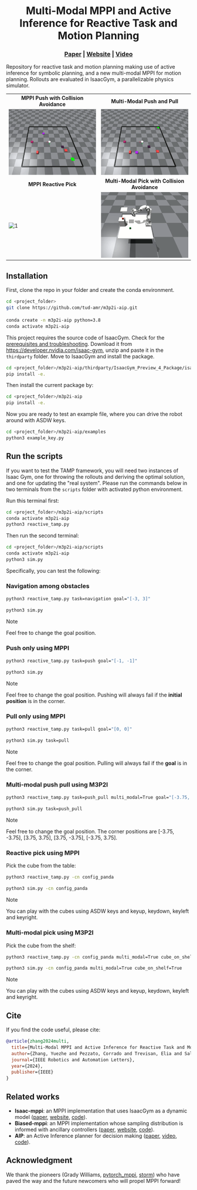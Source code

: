 <p align="center">
    <h1 align="center">Multi-Modal MPPI and Active Inference for Reactive Task and Motion Planning</h1>
    <h3 align="center"><a href="https://ieeexplore.ieee.org/document/10592649">Paper</a> | <a href="https://autonomousrobots.nl/paper_websites/m3p2i-aip">Website</a> | <a href="https://www.youtube.com/watch?v=y2CTgv6hxVI&t=2s">Video</a> </h3>
</p>

Repository for reactive task and motion planning making use of active inference for symbolic planning, and a new multi-modal MPPI for motion planning. Rollouts are evaluated in IsaacGym, a parallelizable physics simulator.

<center>
<table>
  <tr>
    <td><center><b>MPPI Push with Collision Avoidance</b></center></th>
    <td><center><b>Multi-Modal Push and Pull</b></center></th>

  </tr> 
  <tr>
    <td> <img src="./src/m3p2i_aip/assets/images/mppi_push_dyn.gif"  alt="1" width = 365px ></td>
    <td> <img src="./src/m3p2i_aip/assets/images/m3p2i_1corner.gif"  alt="1" width = 365px ></td>
  </tr> 
  <tr>
    <td><center><b>MPPI Reactive Pick</b></center></th>
    <td><center><b>Multi-Modal Pick with Collision Avoidance</b></center></th>
  </tr> 
  <tr>
    <td> <img src="./src/m3p2i_aip/assets/images/mppi_reactive_pick.gif"  alt="1" width = 365px ></td>
    <td> <img src="./src/m3p2i_aip/assets/images/m3p2i_pick_with_obs.gif"  alt="1" width = 365px ></td>
  </tr> 
</table>
</center>

## Installation
First, clone the repo in your folder and create the conda environment. 
````bash
cd <project_folder>
git clone https://github.com/tud-amr/m3p2i-aip.git

conda create -n m3p2i-aip python=3.8
conda activate m3p2i-aip
````

This project requires the source code of IsaacGym. Check for the [prerequisites and troubleshooting](https://github.com/tud-amr/m3p2i-aip/blob/master/thirdparty/README.md). Download it from https://developer.nvidia.com/isaac-gym, unzip and paste it in the `thirdparty` folder. Move to IsaacGym and install the package.
````bash
cd <project_folder>/m3p2i-aip/thirdparty/IsaacGym_Preview_4_Package/isaacgym/python
pip install -e. 
````

Then install the current package by:
````bash
cd <project_folder>/m3p2i-aip
pip install -e. 
````

Now you are ready to test an example file, where you can drive the robot around with ASDW keys.

````bash
cd <project_folder>/m3p2i-aip/examples
python3 example_key.py
````

## Run the scripts

If you want to test the TAMP framework, you will need two instances of Isaac Gym, one for throwing the rollouts and deriving the optimal solution, and one for updating the "real system". Please run the commands below in two terminals from the `scripts` folder with activated python environment.

Run this terminal first:
````bash
cd <project_folder>/m3p2i-aip/scripts
conda activate m3p2i-aip
python3 reactive_tamp.py
````

Then run the second terminal:
````bash
cd <project_folder>/m3p2i-aip/scripts
conda activate m3p2i-aip
python3 sim.py
````

Specifically, you can test the following:

### Navigation among obstacles
````bash 
python3 reactive_tamp.py task=navigation goal="[-3, 3]"
````

````bash
python3 sim.py
````
>[!NOTE]
Feel free to change the goal position.

### Push only using MPPI
````bash
python3 reactive_tamp.py task=push goal="[-1, -1]"
````

````bash
python3 sim.py
````
>[!NOTE]
Feel free to change the goal position. Pushing will always fail if the **initial position** is in the corner.

### Pull only using MPPI
````bash
python3 reactive_tamp.py task=pull goal="[0, 0]"
````

````bash
python3 sim.py task=pull
````
>[!NOTE]
Feel free to change the goal position. Pulling will always fail if the **goal** is in the corner.

### Multi-modal push pull using M3P2I
````bash
python3 reactive_tamp.py task=push_pull multi_modal=True goal="[-3.75, -3.75]"
````

````bash
python3 sim.py task=push_pull
````
>[!NOTE]
Feel free to change the goal position. The corner positions are [-3.75, -3.75], [3.75, 3.75], [3.75, -3.75], [-3.75, 3.75].

### Reactive pick using MPPI
Pick the cube from the table:
````bash 
python3 reactive_tamp.py -cn config_panda
````

````bash 
python3 sim.py -cn config_panda
````
>[!NOTE]
You can play with the cubes using ASDW keys and keyup, keydown, keyleft and keyright.

### Multi-modal pick using M3P2I
Pick the cube from the shelf:
````bash 
python3 reactive_tamp.py -cn config_panda multi_modal=True cube_on_shelf=True
````

````bash 
python3 sim.py -cn config_panda multi_modal=True cube_on_shelf=True
````

>[!NOTE]
You can play with the cubes using ASDW keys and keyup, keydown, keyleft and keyright.

## Cite

If you find the code useful, please cite:
```bibtex
@article{zhang2024multi,
  title={Multi-Modal MPPI and Active Inference for Reactive Task and Motion Planning},
  author={Zhang, Yuezhe and Pezzato, Corrado and Trevisan, Elia and Salmi, Chadi and Corbato, Carlos Hern{\'a}ndez and Alonso-Mora, Javier},
  journal={IEEE Robotics and Automation Letters},
  year={2024},
  publisher={IEEE}
}
```

## Related works

* **Isaac-mppi**: an MPPI implementation that uses IsaacGym as a dynamic model ([paper](https://arxiv.org/abs/2307.09105), [website](https://sites.google.com/view/mppi-isaac/), [code](https://github.com/tud-airlab/mppi-isaac)).
* **Biased-mppi**: an MPPI implementation whose sampling distribution is informed with ancillary controllers ([paper](https://ieeexplore.ieee.org/document/10520879), [website](https://autonomousrobots.nl/paper_websites/biased-mppi), [code](https://github.com/eliatrevisan/biased-mppi)).
* **AIP**: an Active Inference planner for decision making ([paper](https://ieeexplore.ieee.org/document/10004745), [video](https://www.youtube.com/watch?v=dEjXu-sD1SI), [code](https://github.com/cpezzato/decision_making)).

## Acknowledgment

We thank the pioneers (Grady Williams, [pytorch_mppi](https://github.com/UM-ARM-Lab/pytorch_mppi), [storm](https://github.com/NVlabs/storm)) who have paved the way and the future newcomers who will propel MPPI forward! 
